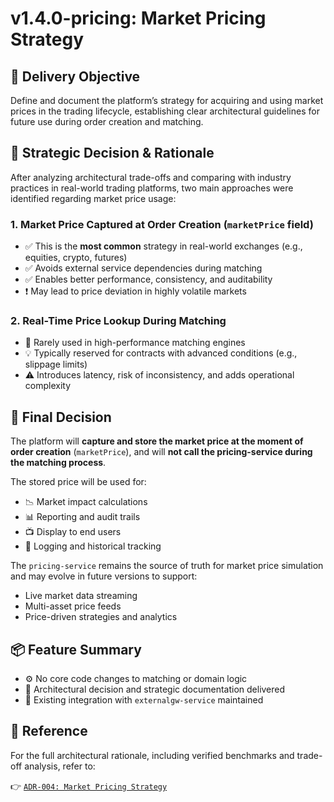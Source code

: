 # v1.4.0-pricing: Market Pricing Strategy

## 🎯 Delivery Objective

Define and document the platform’s strategy for acquiring and using market prices in the trading lifecycle, establishing clear architectural guidelines for future use during order creation and matching.

## 📜 Strategic Decision & Rationale

After analyzing architectural trade-offs and comparing with industry practices in real-world trading platforms, two main approaches were identified regarding market price usage:

### 1. Market Price Captured at Order Creation (`marketPrice` field)
- ✅ This is the **most common** strategy in real-world exchanges (e.g., equities, crypto, futures)
- ✅ Avoids external service dependencies during matching
- ✅ Enables better performance, consistency, and auditability
- ❗ May lead to price deviation in highly volatile markets

### 2. Real-Time Price Lookup During Matching
- 🚫 Rarely used in high-performance matching engines
- 💡 Typically reserved for contracts with advanced conditions (e.g., slippage limits)
- ⚠ Introduces latency, risk of inconsistency, and adds operational complexity

## 🧠 Final Decision

The platform will **capture and store the market price at the moment of order creation** (`marketPrice`), and will **not call the pricing-service during the matching process**.

The stored price will be used for:
- 📉 Market impact calculations
- 📊 Reporting and audit trails
- 📺 Display to end users
- 🧾 Logging and historical tracking

The `pricing-service` remains the source of truth for market price simulation and may evolve in future versions to support:
- Live market data streaming
- Multi-asset price feeds
- Price-driven strategies and analytics

## 📦 Feature Summary

- ⚙️ No core code changes to matching or domain logic
- 📘 Architectural decision and strategic documentation delivered
- 🔗 Existing integration with `externalgw-service` maintained

## 📎 Reference

For the full architectural rationale, including verified benchmarks and trade-off analysis, refer to:

👉 [`ADR-004: Market Pricing Strategy`](./ADR-004-market-pricing-strategy.md)
